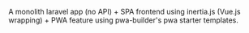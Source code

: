 A monolith laravel app (no API) + SPA frontend using inertia.js (Vue.js wrapping) + PWA feature using pwa-builder's pwa starter templates.
